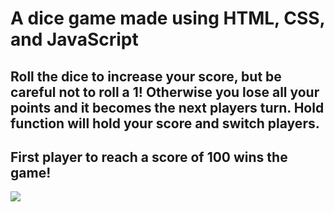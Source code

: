# A dice game made using HTML, CSS, and JavaScript

## Roll the dice to increase your score, but be careful not to roll a 1! Otherwise you lose all your points and it becomes the next players turn. Hold function will hold your score and switch players. 

## First player to reach a score of 100 wins the game! 

![](https://i.imgur.com/I9GrpM5.png)